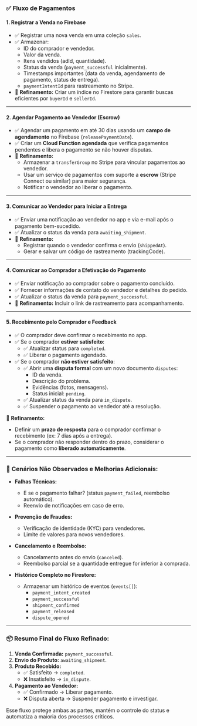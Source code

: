 

### ✅ **Fluxo de Pagamentos**

#### 1. **Registrar a Venda no Firebase**

- ✅ Registrar uma nova venda em uma coleção `sales`.
- ✅ Armazenar:
  - ID do comprador e vendedor.
  - Valor da venda.
  - Itens vendidos (adId, quantidade).
  - Status da venda (`payment_successful` inicialmente).
  - Timestamps importantes (data da venda, agendamento de pagamento, status de entrega).
  - `paymentIntentId` para rastreamento no Stripe.
- 🔧 **Refinamento:** Criar um índice no Firestore para garantir buscas eficientes por `buyerId` e `sellerId`.

---

#### 2. **Agendar Pagamento ao Vendedor (Escrow)**

- ✅ Agendar um pagamento em até 30 dias usando um **campo de agendamento** no Firebase (`releasePaymentDate`).
- ✅ Criar um **Cloud Function agendada** que verifica pagamentos pendentes e libera o pagamento se não houver disputas.
- 🔧 **Refinamento:**
  - Armazenar a `transferGroup` no Stripe para vincular pagamentos ao vendedor.
  - Usar um serviço de pagamentos com suporte a **escrow** (Stripe Connect ou similar) para maior segurança.
  - Notificar o vendedor ao liberar o pagamento.

---

#### 3. **Comunicar ao Vendedor para Iniciar a Entrega**

- ✅ Enviar uma notificação ao vendedor no app e via e-mail após o pagamento bem-sucedido.
- ✅ Atualizar o status da venda para `awaiting_shipment`.
- 🔧 **Refinamento:**
  - Registrar quando o vendedor confirma o envio (`shippedAt`).
  - Gerar e salvar um código de rastreamento (trackingCode).

---

#### 4. **Comunicar ao Comprador a Efetivação do Pagamento**

- ✅ Enviar notificação ao comprador sobre o pagamento concluído.
- ✅ Fornecer informações de contato do vendedor e detalhes do pedido.
- ✅ Atualizar o status da venda para `payment_successful`.
- 🔧 **Refinamento:** Incluir o link de rastreamento para acompanhamento.

---

#### 5. **Recebimento pelo Comprador e Feedback**

- ✅ O comprador deve confirmar o recebimento no app.
- ✅ Se o comprador **estiver satisfeito**:
  - ✅ Atualizar status para `completed`.
  - ✅ Liberar o pagamento agendado.
- ✅ Se o comprador **não estiver satisfeito**:
  - ✅ Abrir uma **disputa formal** com um novo documento `disputes`:
    - ID da venda.
    - Descrição do problema.
    - Evidências (fotos, mensagens).
    - Status inicial: `pending`.
  - ✅ Atualizar status da venda para `in_dispute`.
  - ✅ Suspender o pagamento ao vendedor até a resolução.

🔧 **Refinamento:**

- Definir um **prazo de resposta** para o comprador confirmar o recebimento (ex: 7 dias após a entrega).
- Se o comprador não responder dentro do prazo, considerar o pagamento como **liberado automaticamente**.

---

### 🚨 **Cenários Não Observados e Melhorias Adicionais:**

- **Falhas Técnicas:**
  
  - E se o pagamento falhar? (status `payment_failed`, reembolso automático).
  - Reenvio de notificações em caso de erro.

- **Prevenção de Fraudes:**
  
  - Verificação de identidade (KYC) para vendedores.
  - Limite de valores para novos vendedores.

- **Cancelamento e Reembolso:**
  
  - Cancelamento antes do envio (`canceled`).
  - Reembolso parcial se a quantidade entregue for inferior à comprada.

- **Histórico Completo no Firestore:**
  
  - Armazenar um histórico de eventos (`events[]`):
    - `payment_intent_created`
    - `payment_successful`
    - `shipment_confirmed`
    - `payment_released`
    - `dispute_opened`

---

### 📦 **Resumo Final do Fluxo Refinado:**

1. **Venda Confirmada:** `payment_successful`.
2. **Envio do Produto:** `awaiting_shipment`.
3. **Produto Recebido:**
   - ✅ Satisfeito → `completed`.
   - ❌ Insatisfeito → `in_dispute`.
4. **Pagamento ao Vendedor:**
   - ✅ Confirmado → Liberar pagamento.
   - ❌ Disputa aberta → Suspender pagamento e investigar.

Esse fluxo protege ambas as partes, mantém o controle do status e automatiza a maioria dos processos críticos.
